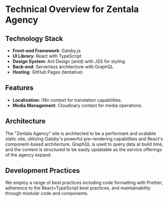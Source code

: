 # Technical Overview for Zentala Agency

## Technology Stack

- **Front-end Framework**: Gatsby.js
- **UI Library**: React with TypeScript
- **Design System**: Ant Design (antd) with JSS for styling
- **Back-end**: Serverless architecture with GraphQL
- **Hosting**: GitHub Pages (tentative)

## Features

- **Localization**: i18n context for translation capabilities.
- **Media Management**: Cloudinary context for media operations.

## Architecture

The "Zentala Agency" site is architected to be a performant and scalable static site, utilizing Gatsby's powerful pre-rendering capabilities and React's component-based architecture. GraphQL is used to query data at build time, and the content is structured to be easily updatable as the service offerings of the agency expand.

## Development Practices

We employ a range of best practices including code formatting with Prettier, adherence to the React+TypeScript best practices, and maintainability through modular code and components.
